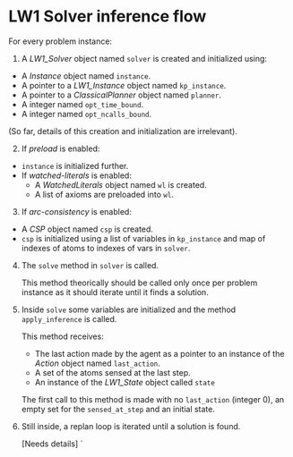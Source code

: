 # LW1 Solver inference flow


For every problem instance:

1. A _LW1_Solver_ object named `solver` is created and initialized using:
  * A _Instance_ object named `instance`.
  * A pointer to a _LW1_Instance_ object named `kp_instance`.
  * A pointer to a _ClassicalPlanner_ object named `planner`.
  * A integer named `opt_time_bound`.
  * A integer named `opt_ncalls_bound`.

  (So far, details of this creation and initialization are irrelevant).

2. If _preload_ is enabled:
  * `instance` is initialized further.
  * If _watched-literals_ is enabled:
    * A *WatchedLiterals* object named `wl` is created.
    * A list of axioms are preloaded into `wl`.

3. If _arc-consistency_ is enabled:
  * A _CSP_ object named `csp` is created.
  * `csp` is initialized using a list of variables in `kp_instance` and
    map of indexes of atoms to indexes of vars in `solver`.

4. The `solve` method in `solver` is called.

   This method theorically should be called only once per problem instance as it
   should iterate until it finds a solution.

5. Inside `solve` some variables are initialized and the method `apply_inference`
   is called.

   This method receives:
      * The last action made by the agent as a pointer to an instance of the
      _Action_ object named `last_action`.
      * A set of the atoms sensed at the last step.
      * An instance of the _LW1_State_ object called `state`

   The first call to this method is made with no `last_action` (integer 0), an
   empty set for the `sensed_at_step` and an initial state.

6. Still inside, a replan loop is iterated until a solution is found.

   [Needs details]
`